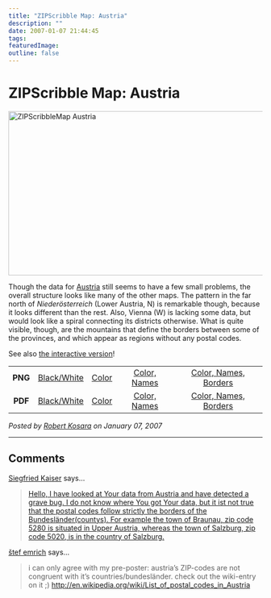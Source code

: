 ```yaml
---
title: "ZIPScribble Map: Austria"
description: ""
date: 2007-01-07 21:44:45
tags: 
featuredImage: 
outline: false
---
```


# ZIPScribble Map: Austria

<a href="http://eagereyes.org/media/attachments/ZIPScribbleMaps/ZIPScribbleMap-Austria-color-names-borders.png" target="_blank" rel="slb_off"><img title="ZIPScribbleMap Austria" src="http://eagereyes.org/media/attachments/cribbleMap-Austria-color-names-borders-thumb.jpg" alt="ZIPScribbleMap Austria" width="600" height="326" border="0" /></a>

Though the data for <a href="http://en.wikipedia.org/wiki/Austria">Austria</a> still seems to have a few small problems, the overall structure looks like many of the other maps. The pattern in the far north of <em>Niederösterreich</em> (Lower Austria, N) is remarkable though, because it looks different than the rest. Also, Vienna (W) is lacking some data, but would look like a spiral connecting its districts otherwise. What is quite visible, though, are the mountains that define the borders between some of the provinces, and which appear as regions without any postal codes.

See also <a href="http://eagereyes.org/zipscribble-maps/interactive-zipscribble-map#AT">the interactive version</a>!

<table width="80%" border="0" align="center">
<tbody>
<tr>
<td align="center"><strong>PNG</strong></td>
<td align="center"><a href="http://eagereyes.org/media/attachments/ZIPScribbleMaps/ZIPScribbleMap-Austria.png" target="_blank" rel="slb_off">Black/White</a></td>
<td align="center"><a href="http://eagereyes.org/media/attachments/ZIPScribbleMaps/ZIPScribbleMap-Austria-color.png" target="_blank" rel="slb_off">Color</a></td>
<td align="center"><a href="http://eagereyes.org/media/attachments/ZIPScribbleMaps/ZIPScribbleMap-Austria-color-names.png" target="_blank" rel="slb_off">Color, Names</a></td>
<td align="center"><a href="http://eagereyes.org/media/attachments/ZIPScribbleMaps/ZIPScribbleMap-Austria-color-names-borders.png" target="_blank" rel="slb_off">Color, Names, Borders</a></td>
</tr>
<tr>
<td align="center"><strong>PDF</strong></td>
<td align="center"><a href="http://eagereyes.org/media/attachments/ZIPScribbleMaps/ZIPScribbleMap-Austria.pdf" target="_blank">Black/White</a></td>
<td align="center"><a href="http://eagereyes.org/media/attachments/ZIPScribbleMaps/ZIPScribbleMap-Austria-color.pdf" target="_blank">Color </a></td>
<td align="center"><a href="http://eagereyes.org/media/attachments/ZIPScribbleMaps/ZIPScribbleMap-Austria-color-names.pdf" target="_blank">Color, Names</a></td>
<td align="center"><a href="http://eagereyes.org/media/attachments/ZIPScribbleMaps/ZIPScribbleMap-Austria-color-names-borders.pdf" target="_blank">Color, Names, Borders</a></td>
</tr>
</tbody>
</table>


_Posted by <a href="/about">Robert Kosara</a> on January 07, 2007_


<aside class="comments">

---
## Comments

<a href="http://skaiser.at" rel="nofollow noopener" target="_blank">Siegfried Kaiser</a> says…
>	<a href="" title="ZIPScribbleMap: Austria" rel="nofollow">
>	Hello, 
>	I have looked at Your data from Austria and have detected a grave bug. I do not know where You got Your data, but it ist not true that the postal codes follow strictly the borders of the Bundesländer(countys).
>	For example the town of Braunau, zip code 5280 is situated in Upper Austria, whereas the town of Salzburg, zip code 5020, is in the country of Salzburg.

<a href="http://www.trbuh.net" rel="nofollow noopener" target="_blank">štef emrich</a> says…
>	i can only agree with my pre-poster:
>	austria’s ZIP-codes are not congruent with it’s countries/bundesländer. check out the wiki-entry on it ;)
>	http://en.wikipedia.org/wiki/List_of_postal_codes_in_Austria

</aside>


